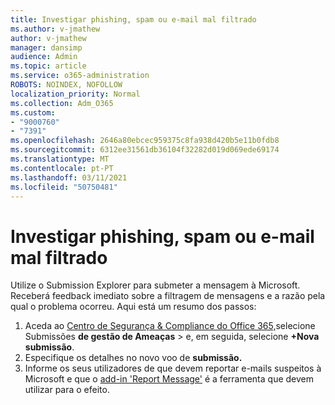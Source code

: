 ```yaml
---
title: Investigar phishing, spam ou e-mail mal filtrado
ms.author: v-jmathew
author: v-jmathew
manager: dansimp
audience: Admin
ms.topic: article
ms.service: o365-administration
ROBOTS: NOINDEX, NOFOLLOW
localization_priority: Normal
ms.collection: Adm_O365
ms.custom:
- "9000760"
- "7391"
ms.openlocfilehash: 2646a80ebcec959375c8fa938d420b5e11b0fdb8
ms.sourcegitcommit: 6312ee31561db36104f32282d019d069ede69174
ms.translationtype: MT
ms.contentlocale: pt-PT
ms.lasthandoff: 03/11/2021
ms.locfileid: "50750481"
---
```

# <a name="investigate-phishing-spam-or-incorrectly-filtered-email"></a>Investigar phishing, spam ou e-mail mal filtrado

Utilize o Submission Explorer para submeter a mensagem à Microsoft. Receberá feedback imediato sobre a filtragem de mensagens e a razão pela qual o problema ocorreu. Aqui está um resumo dos passos:

1. Aceda ao [Centro de Segurança & Compliance do Office 365,](https://go.microsoft.com/fwlink/p/?linkid=2077143)selecione Submissões **de gestão de Ameaças**  >  e, em seguida, selecione **+Nova submissão**.
2. Especifique os detalhes no novo voo de **submissão.**
3. Informe os seus utilizadores de que devem reportar e-mails suspeitos à Microsoft e que o [add-in 'Report Message'](https://go.microsoft.com/fwlink/?linkid=2092385) é a ferramenta que devem utilizar para o efeito.
